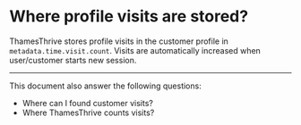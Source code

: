 # Where profile visits are stored?

ThamesThrive stores profile visits in the customer profile in `metadata.time.visit.count`. Visits are automatically
increased when user/customer starts new session.

---
This document also answer the following questions:
- Where can I found customer visits?
- Where ThamesThrive counts visits?
